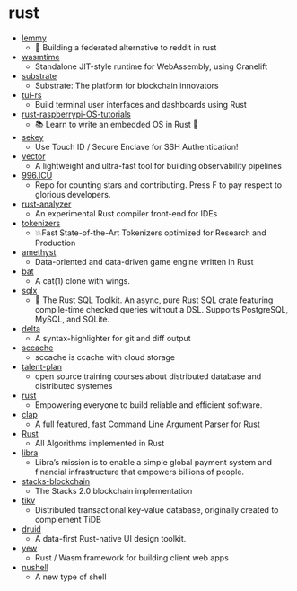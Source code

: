 # rust
- [lemmy](https://github.com/LemmyNet/lemmy)
  - 🐀 Building a federated alternative to reddit in rust
- [wasmtime](https://github.com/bytecodealliance/wasmtime)
  - Standalone JIT-style runtime for WebAssembly, using Cranelift
- [substrate](https://github.com/paritytech/substrate)
  - Substrate: The platform for blockchain innovators
- [tui-rs](https://github.com/fdehau/tui-rs)
  - Build terminal user interfaces and dashboards using Rust
- [rust-raspberrypi-OS-tutorials](https://github.com/rust-embedded/rust-raspberrypi-OS-tutorials)
  - 📚 Learn to write an embedded OS in Rust 🦀
- [sekey](https://github.com/sekey/sekey)
  - Use Touch ID / Secure Enclave for SSH Authentication!
- [vector](https://github.com/timberio/vector)
  - A lightweight and ultra-fast tool for building observability pipelines
- [996.ICU](https://github.com/996icu/996.ICU)
  - Repo for counting stars and contributing. Press F to pay respect to glorious developers.
- [rust-analyzer](https://github.com/rust-analyzer/rust-analyzer)
  - An experimental Rust compiler front-end for IDEs
- [tokenizers](https://github.com/huggingface/tokenizers)
  - 💥Fast State-of-the-Art Tokenizers optimized for Research and Production
- [amethyst](https://github.com/amethyst/amethyst)
  - Data-oriented and data-driven game engine written in Rust
- [bat](https://github.com/sharkdp/bat)
  - A cat(1) clone with wings.
- [sqlx](https://github.com/launchbadge/sqlx)
  - 🧰 The Rust SQL Toolkit. An async, pure Rust SQL crate featuring compile-time checked queries without a DSL. Supports PostgreSQL, MySQL, and SQLite.
- [delta](https://github.com/dandavison/delta)
  - A syntax-highlighter for git and diff output
- [sccache](https://github.com/mozilla/sccache)
  - sccache is ccache with cloud storage
- [talent-plan](https://github.com/pingcap/talent-plan)
  - open source training courses about distributed database and distributed systemes
- [rust](https://github.com/rust-lang/rust)
  - Empowering everyone to build reliable and efficient software.
- [clap](https://github.com/clap-rs/clap)
  - A full featured, fast Command Line Argument Parser for Rust
- [Rust](https://github.com/TheAlgorithms/Rust)
  - All Algorithms implemented in Rust
- [libra](https://github.com/libra/libra)
  - Libra’s mission is to enable a simple global payment system and financial infrastructure that empowers billions of people.
- [stacks-blockchain](https://github.com/blockstack/stacks-blockchain)
  - The Stacks 2.0 blockchain implementation
- [tikv](https://github.com/tikv/tikv)
  - Distributed transactional key-value database, originally created to complement TiDB
- [druid](https://github.com/linebender/druid)
  - A data-first Rust-native UI design toolkit.
- [yew](https://github.com/yewstack/yew)
  - Rust / Wasm framework for building client web apps
- [nushell](https://github.com/nushell/nushell)
  - A new type of shell
